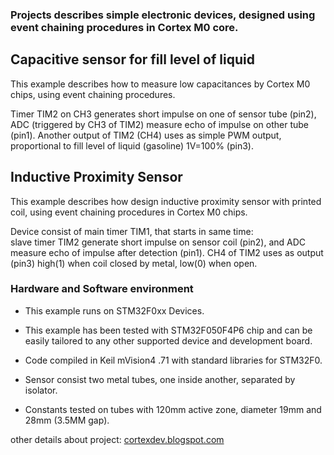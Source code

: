 <h3>Projects describes simple electronic devices, designed using event chaining procedures in Cortex M0 core.</h3>

<h2>Capacitive sensor for fill level of liquid</h2>
This example describes how to measure low capacitances by Cortex M0 chips, using event chaining procedures.

 Timer TIM2 on CH3 generates short impulse on one of sensor tube (pin2),
 ADC (triggered by CH3 of TIM2) measure echo of impulse on other tube (pin1).
 Another output of TIM2 (CH4) uses as simple PWM output, 
 proportional to fill level of liquid (gasoline) 1V=100% (pin3).

<h2>Inductive Proximity Sensor</h2>
This example describes how design inductive proximity sensor with printed coil, 
using event chaining procedures in Cortex M0 chips.

 Device consist of main timer TIM1, that starts in same time:  
 slave timer TIM2 generate short impulse on sensor coil (pin2),
 and ADC measure echo of impulse after detection (pin1).
 CH4 of TIM2 uses as output (pin3) 
 high(1) when coil closed by metal, low(0) when open.

<h3>Hardware and Software environment</h3>

  - This example runs on STM32F0xx Devices.
  
  - This example has been tested with  STM32F050F4P6 chip
     and can be easily tailored to any other supported device and development board.

  - Code compiled in Keil mVision4 .71 with standard libraries for STM32F0.

  - Sensor consist two metal tubes, one inside another, separated by isolator.

  - Constants tested on tubes with 120mm active zone, diameter 19mm and 28mm (3.5MM gap).



other details about project: <a href="http://cortexdev.blogspot.com">cortexdev.blogspot.com</a>
